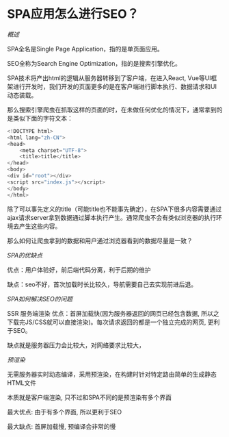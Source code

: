 # SPA应用怎么进行SEO？
*概述*

SPA全名是Single Page Application，指的是单页面应用。

SEO全称为Search Engine Optimization，指的是搜索引擎优化。

SPA技术将产出html的逻辑从服务器转移到了客户端，在进入React, Vue等UI框架进行开发时，我们开发的页面更多的是在客户端进行脚本执行、数据请求和UI动态装载。

那么搜索引擎爬虫在抓取这样的页面的时，在未做任何优化的情况下，通常拿到的是类似下面的字符文本：

```js
<!DOCTYPE html>
<html lang="zh-CN">
<head>
    <meta charset="UTF-8">
    <title>title</title>
</head>
<body>
<div id="root"></div>
<script src="index.js"></script>
</body>
</html>
```
除了可以事先定义的title（可能title也不能事先确定），在SPA下很多内容需要通过ajax请求server拿到数据通过脚本执行产生。通常爬虫不会有类似浏览器的执行环境去产生这些内容。

那么如何让爬虫拿到的数据和用户通过浏览器看到的数据尽量是一致？

*SPA的优缺点*

优点：用户体验好，前后端代码分离，利于后期的维护

缺点：seo不好，首次加载时长比较久，导航需要自己去实现前进后退。

*SPA如何解决SEO的问题*

SSR 服务端渲染
优点：首屏加载快(因为服务器返回的网页已经包含数据, 所以之下载完JS/CSS就可以直接渲染)。每次请求返回的都是一个独立完成的网页, 更利于SEO。

缺点就是服务器压力会比较大，对网络要求比较大，

*预渲染*

无需服务器实时动态编译，采用预渲染，在构建时针对特定路由简单的生成静态HTML文件

本质就是客户端渲染, 只不过和SPA不同的是预渲染有多个界面

最大优点: 由于有多个界面, 所以更利于SEO

最大缺点: 首屏加载慢, 预编译会非常的慢